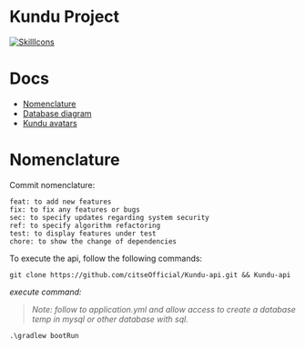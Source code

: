 # Kundu Project

[![SkillIcons](https://skillicons.dev/icons?i=androidstudio,spring,mysql,docker,sentry,kotlin,java,git)](https://skillicons.dev)

# Docs

- [Nomenclature](#nomenclature)
- [Database diagram](https://github.com/omargpx/kundu-api/blob/main/src/main/resources/.github/kundu_diagram-v2.png)
- [Kundu avatars](https://ibb.co/album/dWqKW6)

# Nomenclature
Commit nomenclature:
```
feat: to add new features
fix: to fix any features or bugs
sec: to specify updates regarding system security
ref: to specify algorithm refactoring
test: to display features under test
chore: to show the change of dependencies
```

To execute the api, follow the following commands:
```
git clone https://github.com/citseOfficial/Kundu-api.git && Kundu-api
```

_execute command:_
> _Note: follow to application.yml and allow access
> to create a database temp in mysql or other database with sql._
```
.\gradlew bootRun
```
